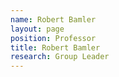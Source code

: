 ```yaml
---
name: Robert Bamler
layout: page
position: Professor
title: Robert Bamler
research: Group Leader
---
```


